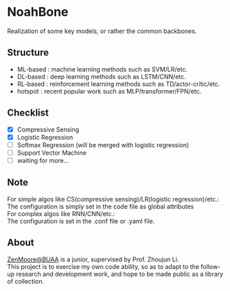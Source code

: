 # NoahBone
Realization of some key models, or rather the common backbones.

## Structure
- ML-based : machine learning methods such as SVM/LR/etc.
- DL-based : deep learning methods such as LSTM/CNN/etc.
- RL-based : reinforcement learning methods such as TD/actor-critic/etc.
- hotspot : recent popular work such as MLP/transformer/FPN/etc.

## Checklist
- [x] Compressive Sensing
- [x] Logistic Regression
- [ ] Softmax Regression (will be merged with logistic regression)
- [ ] Support Vector Machine
- [ ] waiting for more...

## Note
For simple algos like CS(compressive sensing)/LR(logistic regression)/etc.:\
The configuration is simply set in the code file as global attributes\
For complex algos like RNN/CNN/etc.:\
The configuration is set in the .conf file or .yaml file.

## About
[ZenMoore@BUAA](https://github.com/ZenMoore) is a junior, supervised by Prof. Zhoujun Li.<br>
This project is to exercise my own code ability, so as to adapt to the follow-up research and development work, and hope to be made public as a library of collection.
